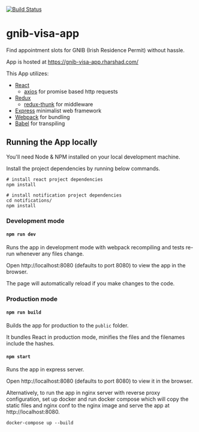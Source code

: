 [![Build Status](https://travis-ci.com/HarshadRanganathan/gnib-visa-app.svg?branch=master)](https://travis-ci.com/HarshadRanganathan/gnib-visa-app)

# gnib-visa-app
Find appointment slots for GNIB (Irish Residence Permit) without hassle.

App is hosted at https://gnib-visa-app.rharshad.com/

This App utilizes:
- [React](https://reactjs.org/)
    - [axios](https://www.npmjs.com/package/axios) for promise based http requests
- [Redux](https://redux.js.org/)
    - [redux-thunk](https://www.npmjs.com/package/redux-thunk) for middleware
- [Express](https://www.npmjs.com/package/express) minimalist web framework
- [Webpack](https://webpack.github.io/) for bundling
- [Babel](https://babeljs.io/) for transpiling

## Running the App locally
You'll need Node & NPM installed on your local development machine.

Install the project dependencies by running below commands.

```
# install react project dependencies
npm install

# install notification project dependencies
cd notifications/
npm install
```

### Development mode

#### `npm run dev`
Runs the app in development mode with webpack recompiling and tests re-run whenever any files change.

Open http://localhost:8080 (defaults to port 8080) to view the app in the browser.

The page will automatically reload if you make changes to the code.

### Production mode

#### `npm run build`
Builds the app for production to the `public` folder.

It bundles React in production mode, minifies the files and the filenames include the hashes.

#### `npm start`
Runs the app in express server. 

Open http://localhost:8080 (defaults to port 8080) to view it in the browser.

Alternatively, to run the app in nginx server with reverse proxy configuration, set up docker  and run docker compose which will copy the static files and nginx conf to the nginx image and serve the app at http://localhost:8080.

```
docker-compose up --build
```
